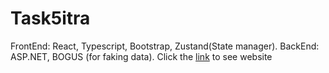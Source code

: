# Task5itra
FrontEnd: React, Typescript, Bootstrap, Zustand(State manager). BackEnd: ASP.NET, BOGUS (for faking data).
Click the [link](https://task5itra.vercel.app/) to see website
